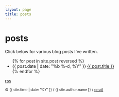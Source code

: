 ```yaml
---
layout: page
title: posts
---
```


# posts

Click below for various blog posts I've written.

<ul class="post-list">
{% for post in site.post reversed %}
<li>
<span class="post-meta">{{ post.date | date: "%b %-d, %Y" }}</span>
<a class="post-link" href="{{ post.url | prepend: site.baseurl }}">
{{ post.title }}</a>
</li>
{% endfor %}
</ul>



<a href="{{ '/feed.xml' | prepend: site.url }}">rss</a>


<small> &copy; {{ site.time | date: '%Y' }} / {{ site.author.name }} / [email][mail]</small>

[pg]:http://pgbovine.net
[cs]:http://www.cs.rochester.edu
[cal]:http://www.cs.berkeley.edu/
[rss]:/feed.xml
[mail]:mailto:molecule@berkeley.edu

<script>
  (function(i,s,o,g,r,a,m){i['GoogleAnalyticsObject']=r;i[r]=i[r]||function(){
  (i[r].q=i[r].q||[]).push(arguments)},i[r].l=1*new Date();a=s.createElement(o),
  m=s.getElementsByTagName(o)[0];a.async=1;a.src=g;m.parentNode.insertBefore(a,m)
  })(window,document,'script','https://www.google-analytics.com/analytics.js','ga');

  ga('create', 'UA-105325825-1', 'auto');
  ga('send', 'pageview');

</script>
